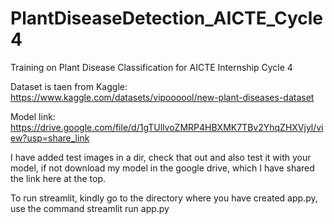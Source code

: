 # PlantDiseaseDetection_AICTE_Cycle4
Training on Plant Disease Classification for AICTE Internship Cycle 4

Dataset is taen from Kaggle:
https://www.kaggle.com/datasets/vipoooool/new-plant-diseases-dataset

Model link: https://drive.google.com/file/d/1gTUllvoZMRP4HBXMK7TBv2YhqZHXVjyl/view?usp=share_link

I have added test images in a dir, check that out and also test it with your model, if not download my model in the google drive, which I have shared the link here at the top.

To run streamlit, kindly go to the directory where you have created app.py, use the command
streamlit run app.py
